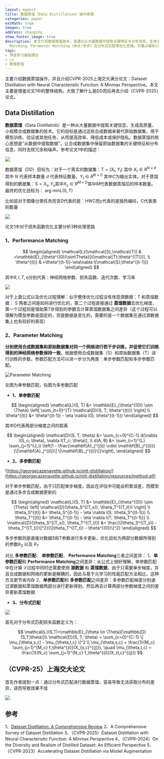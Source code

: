```yaml
---
layout: mypost
title: 数据蒸馏（Data Distillation）操作原理
categories: paper
extMath: true
images: true
address: changsha
show_footer_image: true
description: 本文介绍数据蒸馏技术，其通过从大量数据中提取关键特征与分布信息，生成小规模高质量合成数据集，以替代原始数据提升训练效率、降低成本。涵盖Performance
  Matching、Parameter Matching（单步/多步）及分布式匹配等优化思路，并重点解析CVPR-2025上海交大满分论文对分布式匹配中分布差异获取问题的研究。
tags:
- 深度学习基础理论
- cv
- 数据蒸馏
---
```


主要介绍数据蒸馏操作，并且介绍CVPR-2025上海交大满分论文：Dataset Distillation with Neural Characteristic Function: A Minmax Perspective。本文主要是借鉴论文1中的整体结构，大致了解什么是DD而后再去介绍（CVPR-2025）论文。

## Data Distillation

**数据蒸馏**（Data Distillatiob）是一种从大量数据中提取关键信息，生成高质量、小规模合成数据集的技术。它的目标是通过这些合成数据来替代原始数据集，用于模型训练、验证或其他任务，从而提高效率、降低成本或保护隐私。数据蒸馏的核心思想是“从数据中提取数据”，让合成数据集中保留原始数据集的关键特征和分布信息，同时去除冗余和噪声。参考论文1中的描述：

![](https://s2.loli.net/2025/06/21/TIe7VApf2cDz1Fw.webp)

数据蒸馏（DD）目标为：对于一个真实的数据集：$\mathrm{T}=(X_t,Y_t)$ 其中 $X_t\in R^{N\times d}$ 其中 $N$ 代表样本数量 $d$ 代表特征数量，$Y_t\in R^{N\times C}$ 其中$C$为输出实体。对于蒸馏得到的数据集：$\mathrm{S}={X_s,Y_s}$其中$X_s\in R^{M\times D}$其中$M$代表数据蒸馏后的样本数量。最终的优化目标为： $\text{arg min} \mathrm{L}(\mathrm{S}, \mathrm{T})$

比如说对于图像分类任务而言$D$代表的是：HWC而y代表的是独热编码，C代表类别数量

![](https://s2.loli.net/2025/06/21/hkjof59eGIQOyqX.webp)

论文1中对于损失函数优化主要分析3种处理思路

### 1、Performance Matching

$$
\begin{aligned}
\mathcal{L}(\mathcal{S},\mathcal{T}) & =\mathbb{E}_{\theta^{(0)}\sim\Theta}[l(\mathcal{T};\theta^{(T)})], \\
\theta^{(t)} & =\theta^{(t-1)}-\eta\nabla l(\mathcal{S};\theta^{(t-1)})
\end{aligned}
$$

其中$\theta, l, T, \eta$分别代表：神经网络参数、损失函数、迭代次数、学习率

![](https://s2.loli.net/2025/06/21/beZiMlSaU3QqjHX.webp)

对于上面公式以及优化过程理解：似乎整体优化过程没有体现源数据：$\mathrm{T}$ 和蒸馏数据： $\mathrm{S}$ 两者之间是如何进行优化的，第二个过程直接通过 **蒸馏数据**去优化梯度，第一个过程则是借助第$T$步得到的参数去计算蒸馏数据集之间差异（这个过程可以理解为模型参数是固定的，但是数据是变化的，需要的是一个数据集在通过源数据集上也有较好的表现）

### 2、Parameter Matching

**分别使用合成数据集和原始数据集对同一个网络进行若干步训练，并促使它们训练得到的神经网络参数保持一致**。根据使用合成数据集（S）和原始数据集（T）进行训练的步数，参数匹配方法可以进一步分为两类：单步参数匹配和多步参数匹配。

![Parameter Matching](https://s2.loli.net/2025/06/21/EgVvIesf3tST9Ua.webp)

左图为单参数匹配，右图为多参数匹配

* **1、单参数匹配**

$$
\begin{aligned}
\mathcal{L}(S, T) &= \mathbb{E}_{\theta^{(0)} \sim \Theta} \left[ \sum_{t=0}^{T} \mathcal{D}(S, T; \theta^{(t)}) \right] \\
\theta^{(t)} &= \theta^{(t-1)} - \eta \nabla l(S; \theta^{(t-1)})
\end{aligned}
$$

其中$\mathrm{D}$代表两部分梯度之间的距离

$$
\begin{aligned}
\mathcal{D}(S, T; \theta) &= \sum_{c=0}^{C-1} d(\nabla l(S_c; \theta), \nabla l(T_c; \theta)), \\
d(A, B) &= \sum_{i=1}^{L} \sum_{j=1}^{J_i} \left(1 - \frac{\mathbf{A}_j^{(i)} \cdot \mathbf{B}_j^{(i)}}{\|\mathbf{A}_j^{(i)}\| \|\mathbf{B}_j^{(i)}\|}\right),
\end{aligned}
$$

* **2、多参数匹配**

![https://georgecazenavette.github.io/mtt-distillation/](https://georgecazenavette.github.io/mtt-distillation/resources/method.gif)


对于单步参数匹配，由于只匹配单步梯度，因此在评估中可能会积累误差，而模型是通过多步合成数据更新的

$$
\begin{aligned}
\mathcal{L}(S, T) &= \mathbb{E}_{\theta^{(0)} \sim \Theta} \left[ \mathcal{D}(\theta_S^{(T_s)}, \theta_T^{(T_t)}) \right] \\
\theta_S^{(t)} &= \theta_S^{(t-1)} - \eta \nabla l(S; \theta_S^{(t-1)}) \\
\theta_T^{(t)} &= \theta_T^{(t-1)} - \eta \nabla l(T; \theta_T^{(t-1)}) \\
\mathcal{D}(\theta_S^{(T_s)}, \theta_T^{(T_t)}) &= \frac{\|\theta_S^{(T_s)} - \theta_T^{(T_t)}\|^2}{\|\theta_T^{(T_t)} - \theta^{(0)}\|^2}
\end{aligned}
$$

多步参数则是直接对数据S和T参数进行多步更新，优化目标为两部分数据所得到的参数$\theta_S$ 以及 $\theta_ T$

对比 **多参数匹配**、 **单参数匹配**、 **Performance Matching**三者之间差异：
1、**单参数匹配**和 **Performance Matching**之间差异：从公式上很好理解，单参数匹配中在计算 $\mathcal{L}$过程中同时还需要使用 **源数据** 和 **蒸馏数据**，由于只需要单步梯度，并且合成数据和网络的更新是解耦的，因此与基于元学习的性能匹配方法相比，这种方法更节省内存
2、**单参数匹配**和 **多参数匹配**之间差异：多参数匹配梯度分别通过源数据和蒸馏数据两部分进行更新得到，然后再去计算两部分参数梯度之间的差异更新蒸馏数据

* **3、分布式匹配**

![](https://s2.loli.net/2025/06/21/r8Uh95CXKf3asSn.webp)

首先对于分布式匹配损失函数定义为：

$$
\mathcal{L}(S,T)=\mathbb{E}_{\theta \in \Theta}[\mathbb{D}(S,T;\theta)]\\
\mathcal{D}(S, T; \theta) = \sum_{c=0}^{C-1} \| \mu_{\theta,s,c} - \mu_{\theta,t,c} \|^2 \\
\mu_{\theta,s,c} = \frac{1}{M_c} \sum_{j=1}^{M_c} f_\theta^{(i)}(X_{s,c}^{(j)}), \quad \mu_{\theta,t,c} = \frac{1}{N_c} \sum_{j=1}^{N_c} f_\theta^{(i)}(X_{t,c}^{(j)})
$$


## （CVPR-25）上海交大论文

首先作者提到一点：通过分布式匹配进行数据蒸馏，容易导致无法获取分布的差异，进而导致效果不佳

![](https://s2.loli.net/2025/06/21/n8tTWkR47i2C3KM.webp)

## 参考
1、[Dataset Distillation: A Comprehensive Review](https://arxiv.org/pdf/2301.07014)
2、A Comprehensive Survey of Dataset Distillation
3、（CVPR-2025）Dataset Distillation with Neural Characteristic Function: A Minmax Perspective
4、（CVPR-2024）On the Diversity and Realism of Distilled Dataset: An Efficient Perspective
5、（CVPR-2023）Accelerating Dataset Distillation via Model Augmentation